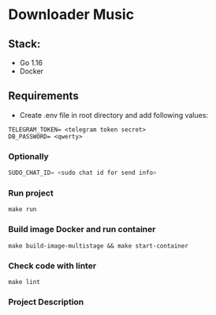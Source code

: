 # Downloader Music

## Stack:
- Go 1.16
- Docker
## Requirements
- Create .env file in root directory and add following values:
```
TELEGRAM_TOKEN= <telegram token secret>
DB_PASSWORD= <qwerty>
```


### Optionally
```s
SUDO_CHAT_ID= <sudo chat id for send info>
```
### Run project
```
make run
```
### Build image Docker and run container
```
make build-image-multistage && make start-container
```

### Check code with linter
```
make lint
```

### Project Description

